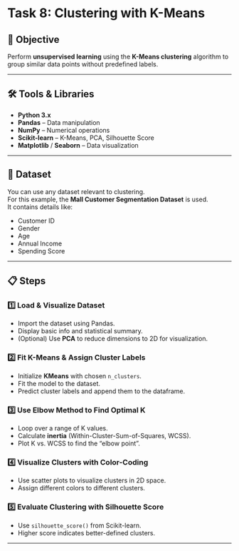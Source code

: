 # Task 8: Clustering with K-Means

## 📌 Objective
Perform **unsupervised learning** using the **K-Means clustering** algorithm to group similar data points without predefined labels.

---

## 🛠 Tools & Libraries
- **Python 3.x**
- **Pandas** – Data manipulation
- **NumPy** – Numerical operations
- **Scikit-learn** – K-Means, PCA, Silhouette Score
- **Matplotlib** / **Seaborn** – Data visualization

---

## 📂 Dataset
You can use any dataset relevant to clustering.  
For this example, the **Mall Customer Segmentation Dataset** is used.  
It contains details like:
- Customer ID  
- Gender  
- Age  
- Annual Income  
- Spending Score  

---

## 📋 Steps

### 1️⃣ Load & Visualize Dataset
- Import the dataset using Pandas.
- Display basic info and statistical summary.
- (Optional) Use **PCA** to reduce dimensions to 2D for visualization.

### 2️⃣ Fit K-Means & Assign Cluster Labels
- Initialize **KMeans** with chosen `n_clusters`.
- Fit the model to the dataset.
- Predict cluster labels and append them to the dataframe.

### 3️⃣ Use Elbow Method to Find Optimal K
- Loop over a range of K values.
- Calculate **inertia** (Within-Cluster-Sum-of-Squares, WCSS).
- Plot K vs. WCSS to find the “elbow point”.

### 4️⃣ Visualize Clusters with Color-Coding
- Use scatter plots to visualize clusters in 2D space.
- Assign different colors to different clusters.

### 5️⃣ Evaluate Clustering with Silhouette Score
- Use `silhouette_score()` from Scikit-learn.
- Higher score indicates better-defined clusters.

---

